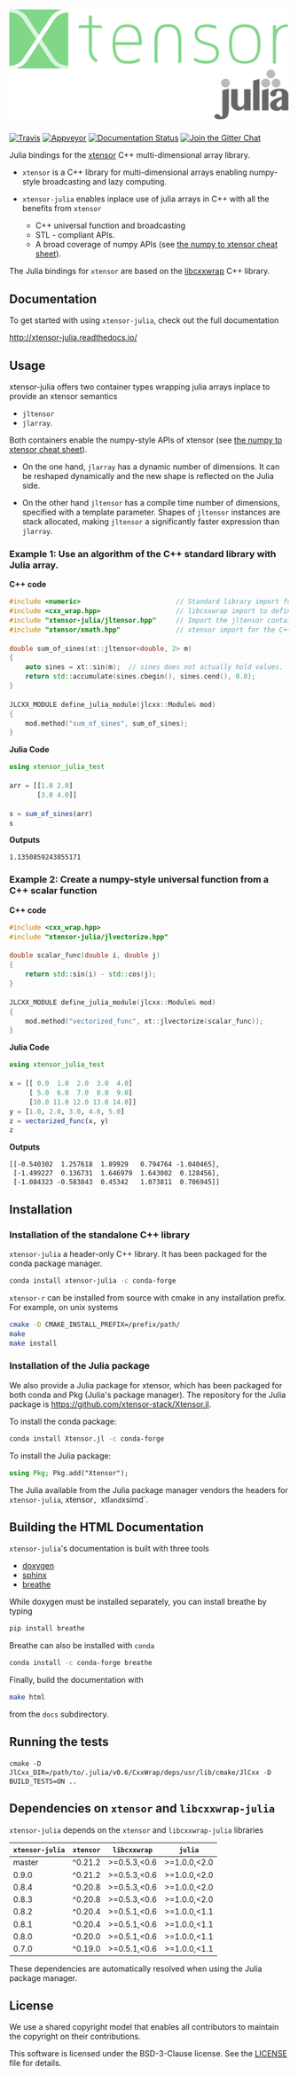 # ![xtensor-julia](docs/source/xtensor-julia.svg)

[![Travis](https://travis-ci.org/xtensor-stack/xtensor-julia.svg?branch=master)](https://travis-ci.org/xtensor-stack/xtensor-julia)
[![Appveyor](https://ci.appveyor.com/api/projects/status/medjr8ivtaabb6xc?svg=true)](https://ci.appveyor.com/project/xtensor-stack/xtensor-julia)
[![Documentation Status](http://readthedocs.org/projects/xtensor-julia/badge/?version=latest)](https://xtensor-julia.readthedocs.io/en/latest/?badge=latest)
[![Join the Gitter Chat](https://badges.gitter.im/Join%20Chat.svg)](https://gitter.im/QuantStack/Lobby?utm_source=badge&utm_medium=badge&utm_campaign=pr-badge&utm_content=badge)

Julia bindings for the [xtensor](https://github.com/xtensor-stack/xtensor) C++ multi-dimensional array library.

 - `xtensor` is a C++ library for multi-dimensional arrays enabling numpy-style broadcasting and lazy computing.
 - `xtensor-julia` enables inplace use of julia arrays in C++ with all the benefits from `xtensor`

     - C++ universal function and broadcasting
     - STL - compliant APIs.
     - A broad coverage of numpy APIs (see [the numpy to xtensor cheat sheet](http://xtensor.readthedocs.io/en/latest/numpy.html)).

The Julia bindings for `xtensor` are based on the [libcxxwrap](https://github.com/JuliaInterop/libcxxwrap-julia/) C++ library.

## Documentation

To get started with using `xtensor-julia`, check out the full documentation

http://xtensor-julia.readthedocs.io/

## Usage

xtensor-julia offers two container types wrapping julia arrays inplace to provide an xtensor semantics

 - `jltensor`
 - `jlarray`.

Both containers enable the numpy-style APIs of xtensor (see [the numpy to xtensor cheat sheet](http://xtensor.readthedocs.io/en/latest/numpy.html)).

 - On the one hand, `jlarray` has a dynamic number of dimensions. It can be reshaped dynamically and the new shape is reflected on the Julia side.

 - On the other hand `jltensor` has a compile time number of dimensions, specified with a template parameter. Shapes of `jltensor` instances are stack allocated, making `jltensor` a significantly faster expression than `jlarray`.

### Example 1: Use an algorithm of the C++ standard library with Julia array.

**C++ code**

```cpp
#include <numeric>                        // Standard library import for std::accumulate
#include <cxx_wrap.hpp>                   // libcxxwrap import to define Julia bindings
#include "xtensor-julia/jltensor.hpp"     // Import the jltensor container definition
#include "xtensor/xmath.hpp"              // xtensor import for the C++ universal functions

double sum_of_sines(xt::jltensor<double, 2> m)
{
    auto sines = xt::sin(m);  // sines does not actually hold values.
    return std::accumulate(sines.cbegin(), sines.cend(), 0.0);
}

JLCXX_MODULE define_julia_module(jlcxx::Module& mod)
{
    mod.method("sum_of_sines", sum_of_sines);
}
```

**Julia Code**

```julia
using xtensor_julia_test

arr = [[1.0 2.0]
       [3.0 4.0]]

s = sum_of_sines(arr)
s
```

**Outputs**

```
1.1350859243855171
```

### Example 2: Create a numpy-style universal function from a C++ scalar function

**C++ code**

```cpp
#include <cxx_wrap.hpp>
#include "xtensor-julia/jlvectorize.hpp"

double scalar_func(double i, double j)
{
    return std::sin(i) - std::cos(j);
}

JLCXX_MODULE define_julia_module(jlcxx::Module& mod)
{
    mod.method("vectorized_func", xt::jlvectorize(scalar_func));
}
```

**Julia Code**

```julia
using xtensor_julia_test

x = [[ 0.0  1.0  2.0  3.0  4.0]
     [ 5.0  6.0  7.0  8.0  9.0]
     [10.0 11.0 12.0 13.0 14.0]]
y = [1.0, 2.0, 3.0, 4.0, 5.0]
z = vectorized_func(x, y)
z
```

**Outputs**

```
[[-0.540302  1.257618  1.89929   0.794764 -1.040465],
 [-1.499227  0.136731  1.646979  1.643002  0.128456],
 [-1.084323 -0.583843  0.45342   1.073811  0.706945]]
```

## Installation

### Installation of the standalone C++ library

`xtensor-julia` a header-only C++ library. It has been packaged for the conda package manager.

```bash
conda install xtensor-julia -c conda-forge
```

`xtensor-r` can be installed from source with cmake in any installation prefix. For example, on unix systems

```bash
cmake -D CMAKE_INSTALL_PREFIX=/prefix/path/
make
make install
```

### Installation of the Julia package
 
We also provide a Julia package for xtensor, which has been packaged for both conda and Pkg (Julia's package manager). The repository for the Julia package is https://github.com/xtensor-stack/Xtensor.jl.
 
To install the conda package:

```bash
conda install Xtensor.jl -c conda-forge
```

To install the Julia package:

```julia
using Pkg; Pkg.add("Xtensor");
```

The Julia available from the Julia package manager vendors the headers for `xtensor-julia`, xtensor`, `xtl` and `xsimd`.

## Building the HTML Documentation

`xtensor-julia`'s documentation is built with three tools

 - [doxygen](http://www.doxygen.org)
 - [sphinx](http://www.sphinx-doc.org)
 - [breathe](https://breathe.readthedocs.io)

While doxygen must be installed separately, you can install breathe by typing

```bash
pip install breathe
```

Breathe can also be installed with `conda`

```bash
conda install -c conda-forge breathe
```

Finally, build the documentation with

```bash
make html
```

from the `docs` subdirectory.

## Running the tests

```
cmake -D JlCxx_DIR=/path/to/.julia/v0.6/CxxWrap/deps/usr/lib/cmake/JlCxx -D BUILD_TESTS=ON ..
```

## Dependencies on `xtensor` and `libcxxwrap-julia`

`xtensor-julia` depends on the `xtensor` and `libcxxwrap-julia` libraries

| `xtensor-julia` | `xtensor` | `libcxxwrap`  | `julia`        |
|-----------------|-----------|---------------|----------------|
| master          |  ^0.21.2  | >=0.5.3,<0.6  | >=1.0.0,<2.0   |
| 0.9.0           |  ^0.21.2  | >=0.5.3,<0.6  | >=1.0.0,<2.0   |
| 0.8.4           |  ^0.20.8  | >=0.5.3,<0.6  | >=1.0.0,<2.0   |
| 0.8.3           |  ^0.20.8  | >=0.5.3,<0.6  | >=1.0.0,<2.0   |
| 0.8.2           |  ^0.20.4  | >=0.5.1,<0.6  | >=1.0.0,<1.1   |
| 0.8.1           |  ^0.20.4  | >=0.5.1,<0.6  | >=1.0.0,<1.1   |
| 0.8.0           |  ^0.20.0  | >=0.5.1,<0.6  | >=1.0.0,<1.1   |
| 0.7.0           |  ^0.19.0  | >=0.5.1,<0.6  | >=1.0.0,<1.1   |

These dependencies are automatically resolved when using the Julia package manager.

## License

We use a shared copyright model that enables all contributors to maintain the copyright on their contributions.

This software is licensed under the BSD-3-Clause license. See the [LICENSE](LICENSE) file for details.
